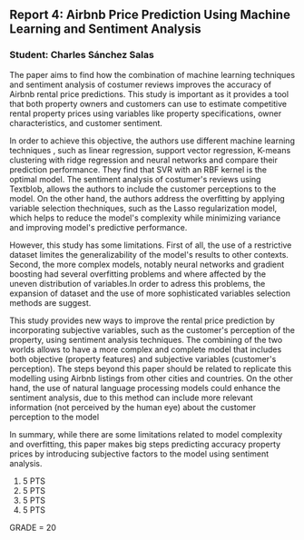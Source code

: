 ## Report 4: Airbnb Price Prediction Using Machine Learning and Sentiment Analysis 


### Student: Charles Sánchez Salas 

The paper aims to find how the combination of machine learning techniques and sentiment analysis of costumer reviews improves the accuracy of Airbnb rental price predictions. This study is important as it provides a tool that both property owners and customers can use to estimate competitive rental property prices using variables like property specifications, owner characteristics, and customer sentiment. 

In order to achieve this objective, the authors use different machine learning techniques , such as linear regression, support vector regression, K-means clustering with ridge regression and neural networks and compare their prediction performance. They find that SVR with an RBF kernel is the optimal model. The sentiment analysis of costumer's reviews using Textblob, allows the authors to include the customer perceptions to the model. On the other hand, the authors address the overfitting by applying variable selection thechniques, such as  the Lasso regularization model, which helps to reduce the model's complexity while minimizing variance and improving model's predictive performance. 

However, this study has some limitations. First of all, the use of a restrictive dataset limites the generalizability of the model's results to other contexts. Second, the more complex models, notably neural networks and gradient boosting had several overfitting problems and where affected by the uneven distribution of variables.In order to adress this problems, the expansion of dataset and the use of more sophisticated variables selection methods are suggest.  

This study provides new ways to improve the rental price prediction by incorporating subjective variables, such as the customer's perception of the property, using sentiment analysis techniques. The combining of the two worlds allows to have a more complex and complete model that includes both objective (property features) and subjective variables (customer's perception). The steps beyond this paper should be related to replicate this modelling using Airbnb listings from other cities and countries. On the other hand, the use of natural language processing models could enhance the sentiment analysis, due to this method can include more relevant information (not perceived by the human eye) about the customer perception to the model 

In summary, while there are some limitations related to model complexity and overfitting, this paper makes big steps predicting accuracy property prices by introducing subjective factors to the model using sentiment analysis. 


1) 5 PTS
2) 5 PTS
3) 5 PTS
4) 5 PTS

GRADE = 20